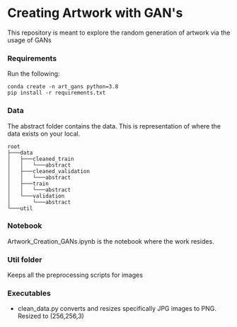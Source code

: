 # Creating Artwork with GAN's
This repository is meant to explore the random generation of artwork via the usage of GANs

### Requirements
Run the following:

```
conda create -n art_gans python=3.8
pip install -r requirements.txt
```
### Data
The abstract folder contains the data. This is representation of where the data exists on your local.
```
root
├───data
│   ├───cleaned_train
│   │   └───abstract
│   ├───cleaned_validation
│   │   └───abstract
│   ├───train
│   │   └───abstract
│   └───validation
│       └───abstract
└───util
```

### Notebook
Artwork_Creation_GANs.ipynb is the notebook where the work resides.

### Util folder
Keeps all the preprocessing scripts for images

### Executables
- clean_data.py converts and resizes specifically JPG images to PNG. Resized to (256,256,3)
